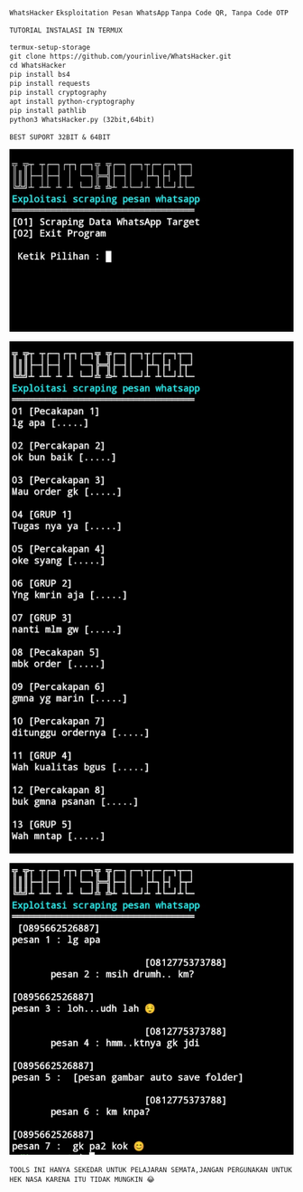 `WhatsHacker`
`Eksploitation Pesan WhatsApp`
`Tanpa Code QR, Tanpa Code OTP`

`TUTORIAL INSTALASI IN TERMUX`
```
termux-setup-storage
git clone https://github.com/yourinlive/WhatsHacker.git
cd WhatsHacker
pip install bs4
pip install requests
pip install cryptography
apt install python-cryptography
pip install pathlib
python3 WhatsHacker.py (32bit,64bit)
```

`BEST SUPORT 32BIT & 64BIT`

![Screenshot_20250708-153254_2.jpg](https://raw.githubusercontent.com/yourinlive/WhatsHacker/refs/heads/main/Screenshot_20250708-153254_2.jpg)

![Screenshot_20250708-153042_1.jpg](https://raw.githubusercontent.com/yourinlive/WhatsHacker/refs/heads/main/Screenshot_20250708-153042_1.jpg)

![Screenshot_20250708-153220_1.jpg](https://raw.githubusercontent.com/yourinlive/WhatsHacker/refs/heads/main/Screenshot_20250708-153220_1.jpg)

`TOOLS INI HANYA SEKEDAR UNTUK PELAJARAN SEMATA,JANGAN PERGUNAKAN UNTUK HEK NASA KARENA ITU TIDAK MUNGKIN 😂`
